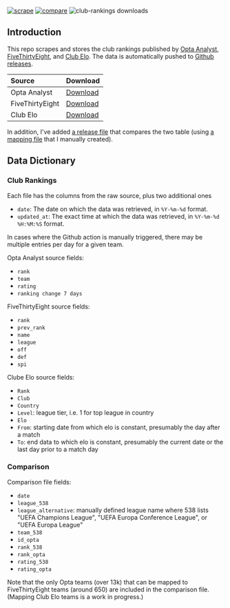 [![scrape](https://github.com/tonyelhabr/actions/workflows/scrape.yml/badge.svg)](https://github.com/tonyelhabr/actions/workflows/scrape.yml)
[![compare](https://github.com/tonyelhabr/actions/workflows/compare.yml/badge.svg)](https://github.com/tonyelhabr/actions/workflows/compare.yml)
![club-rankings downloads](https://img.shields.io/github/downloads/tonyelhabr/total)

## Introduction

This repo scrapes and stores the club rankings published by [Opta Analyst](https://theanalyst.com/na/2023/03/who-are-the-best-football-team-in-the-world-opta-power-rankings/), [FiveThirtyEight](https://projects.fivethirtyeight.com/soccer-predictions/global-), and [Club Elo](http://clubelo.com/). The data is automatically pushed to [Github releases](https://github.com/tonyelhabr/releases).

| Source | Download |
| :----- | :------- |
| Opta Analyst | [Download](https://github.com/tonyelhabr/club-rankings/releases/download/club-rankings/opta-club-rankings.csv) |
| FiveThirtyEight | [Download](https://github.com/tonyelhabr/club-rankings/releases/download/club-rankings/fivethirtyeight-club-rankings.csv) |
| Club Elo | [Download](https://github.com/tonyelhabr/club-rankings/releases/download/club-rankings/clubelo-club-rankings.csv) |

In addition, I've added [a release file](https://github.com/tonyelhabr/releases/download/compared-rankings.csv) that compares the two table (using [a mapping file](https://github.com/tonyelhabr/blob/main/team-mapping.csv) that I manually created).

## Data Dictionary

### Club Rankings

Each file has the columns from the raw source, plus two additional ones

* `date`: The date on which the data was retrieved, in `%Y-%m-%d` format.
* `updated_at`: The exact time at which the data was retrieved, in `%Y-%m-%d %H:%M:%S` format.

In cases where the Github action is manually triggered, there may be multiple entries per day for a given team.

Opta Analyst source fields:

* `rank`
* `team`
* `rating`
* `ranking change 7 days`

FiveThirtyEight source fields:

* `rank`
* `prev_rank`
* `name`
* `league`
* `off`
* `def`
* `spi`

Clube Elo source fields:

* `Rank`
* `Club`
* `Country`
* `Level`: league tier, i.e. 1 for top league in country
* `Elo`
* `From`: starting date from which elo is constant, presumably the day after a match
* `To`: end data to which elo is constant, presumably the current date or the last day prior to a match day

### Comparison

Comparison file fields:

* `date`
* `league_538`
* `league_alternative`: manually defined league name where 538 lists "UEFA Champions League", "UEFA Europa Conference League", or "UEFA Europa League"
* `team_538`
* `id_opta`
* `rank_538`
* `rank_opta`
* `rating_538`
* `rating_opta`

Note that the only Opta teams (over 13k) that can be mapped to FiveThirtyEight teams (around 650) are included in the comparison file. (Mapping Club Elo teams is a work in progress.)